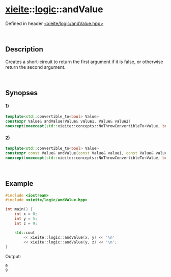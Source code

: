 # [xieite](../xieite.md)\:\:[logic](../logic.md)\:\:andValue
Defined in header [<xieite/logic/andValue.hpp>](../../include/xieite/logic/andValue.hpp)

&nbsp;

## Description
Creates a short-circuit to return the first argument if it is false, or otherwise return the second argument.

&nbsp;

## Synopses
#### 1)
```cpp
template<std::convertible_to<bool> Value>
constexpr Value& andValue(Value& value1, Value& value2)
noexcept(noexcept(std::xieite::concepts::NoThrowConvertibleTo<Value, bool>));
```
#### 2)
```cpp
template<std::convertible_to<bool> Value>
constexpr const Value& andValue(const Value& value1, const Value& value2)
noexcept(noexcept(std::xieite::concepts::NoThrowConvertibleTo<Value, bool>));
```

&nbsp;

## Example
```cpp
#include <iostream>
#include <xieite/logic/andValue.hpp>

int main() {
    int x = 0;
    int y = 5;
    int z = 9;

    std::cout
        << xieite::logic::andValue(x, y) << '\n'
        << xieite::logic::andValue(y, z) << '\n';
}
```
Output:
```
0
9
```
